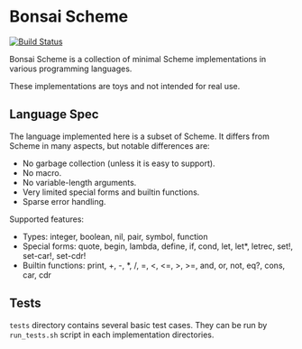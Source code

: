 # Bonsai Scheme

[![Build Status](https://travis-ci.com/nya3jp/bonsai-scheme.svg?branch=master)](https://travis-ci.com/nya3jp/bonsai-scheme)

Bonsai Scheme is a collection of minimal Scheme implementations in various
programming languages.

These implementations are toys and not intended for real use.


## Language Spec

The language implemented here is a subset of Scheme. It differs from Scheme
in many aspects, but notable differences are:

- No garbage collection (unless it is easy to support).
- No macro.
- No variable-length arguments.
- Very limited special forms and builtin functions.
- Sparse error handling.

Supported features:

- Types: integer, boolean, nil, pair, symbol, function
- Special forms: quote, begin, lambda, define, if, cond, let, let\*, letrec, set!, set-car!, set-cdr!
- Builtin functions: print, +, -, \*, /, =, <, <=, >, >=, and, or, not, eq?, cons, car, cdr


## Tests

`tests` directory contains several basic test cases. They can be run by
`run_tests.sh` script in each implementation directories.
